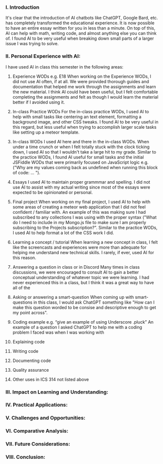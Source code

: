 ### I. Introduction
It's clear that the introduction of AI chatbots like ChatGPT, Google Bard, etc. has completely transformed the educational experience. It is now possible to have an entire essay written for you in less than a minute. On top of this, AI can help with math, writing code, and almost anything else you can think of. I found AI to be very useful when breaking down small parts of a larger issue I was trying to solve.

### II. Personal Experience with AI:
I have used AI in class this semester in the following areas:

  1. Experience WODs e.g. E18
When working on the Experience WODs, I did not use AI often, if at all. We were provided thorough guides and documentation that helped me work through the assignments and learn the new material. I think AI could have been useful, but I felt comfortable completing the assignments and felt as though I would learn the material better if I avoided using it.
  2. In-class Practice WODs
For the in-class practice WODs, I used AI to help with small tasks like centering an text element, formatting a background image, and other CSS tweaks. I found AI to be very useful in this regard, but less useful when trying to accomplish larger scale tasks like setting up a meteor template.
  3. In-class WODs
I used AI here and there in the in-class WODs. When under a time crunch or when I felt totally stuck with the clock ticking down, I used AI so that I wouldn't take a large hit to my grade. Similar to the practice WODs, I found AI useful for small tasks and the initial JSFiddle WODs that were primarily focused on JavaScript logic e.g. ("Why are my values coming back as undefined when running this block of code: ... ").
  4. Essays
I used AI to maintain proper grammmar and spelling. I did not use AI to assist with my actual writing since most of the essays were expected to be opinionated or personal.
  5. Final project
When working on my final project, I used AI to help with some areas of creating a meteor web application that I did not feel confident / familiar with. An example of this was making sure I had subscribed to any collections I was using with the proper syntax ("What do I need to include in my Mongo.js file to make sure I am properly subscribing to the Projects subscription?". Similar to the practice WODs, I used AI to help format a lot of the CSS work I did.
  6. Learning a concept / tutorial
When learning a new concept in class, I felt like the screencasts and experiences were more than adequate for helping me understand new technical skills. I rarely, if ever, used AI for this reason.
  7. Answering a question in class or in Discord
Many times in class discussions, we were encouraged to consult AI to gain a better conceptual understanding of whatever topic we were learning. I had never experienced this in a class, but I think it was a great way to have all of the 
  8. Asking or answering a smart-question
When coming up with smart-questions in this class, I would ask ChatGPT something like "How can I make this question worded to be consise and descriptive enough to get my point across".
  9. Coding example e.g. “give an example of using Underscore .pluck”
An example of a question I asked ChatGPT to help me with a coding problem I faced was when I was working with 
  10. Explaining code

  11. Writing code

  12. Documenting code

  13. Quality assurance 

  14. Other uses in ICS 314 not listed above


### III. Impact on Learning and Understanding:


### IV. Practical Applications:


### V. Challenges and Opportunities:


### VI. Comparative Analysis:


### VII. Future Considerations:


### VIII. Conclusion:

